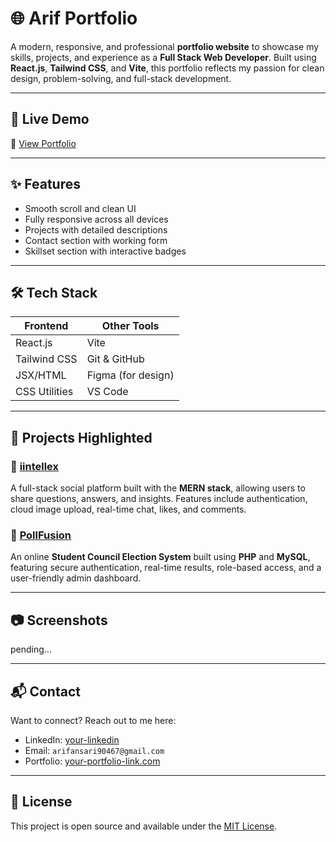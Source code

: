 # 🌐 Arif Portfolio

A modern, responsive, and professional **portfolio website** to showcase my skills, projects, and experience as a **Full Stack Web Developer**. Built using **React.js**, **Tailwind CSS**, and **Vite**, this portfolio reflects my passion for clean design, problem-solving, and full-stack development.

---

## 🚀 Live Demo

🔗 [View Portfolio](https://arif-portfolio-xi.vercel.app/)

---

## ✨ Features

- Smooth scroll and clean UI
- Fully responsive across all devices
- Projects with detailed descriptions
- Contact section with working form
- Skillset section with interactive badges

---

## 🛠️ Tech Stack

| Frontend        | Other Tools        |
|-----------------|--------------------|
| React.js        | Vite               |
| Tailwind CSS    | Git & GitHub       |
| JSX/HTML        | Figma (for design) |
| CSS Utilities   | VS Code            |

---

## 📁 Projects Highlighted

### 📌 [iintellex](https://github.com/yourUsername/iintellex)
A full-stack social platform built with the **MERN stack**, allowing users to share questions, answers, and insights. Features include authentication, cloud image upload, real-time chat, likes, and comments.

### 📌 [PollFusion](https://github.com/yourUsername/pollfusion)
An online **Student Council Election System** built using **PHP** and **MySQL**, featuring secure authentication, real-time results, role-based access, and a user-friendly admin dashboard.

---

## 📷 Screenshots
pending...
  
---

## 📬 Contact

Want to connect? Reach out to me here:

- LinkedIn: [your-linkedin](https://www.linkedin.com/in/md-arif-ansari-fullstack/)
- Email: `arifansari90467@gmail.com`
- Portfolio: [your-portfolio-link.com](https://arif-portfolio-xi.vercel.app/)

---

## 📄 License

This project is open source and available under the [MIT License](LICENSE).
